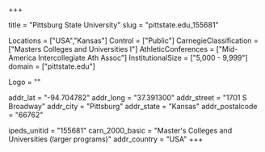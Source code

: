 
+++

title = "Pittsburg State University"
slug = "pittstate.edu_155681"

Locations = ["USA","Kansas"]
Control = ["Public"]
CarnegieClassification = ["Masters Colleges and Universities I"]
AthleticConferences = ["Mid-America Intercollegiate Ath Assoc"]
InstitutionalSize = ["5,000 - 9,999"]
domain = ["pittstate.edu"]

Logo = ""

addr_lat = "-94.704782"
addr_long = "37.391300"
addr_street = "1701 S Broadway"
addr_city = "Pittsburg"
addr_state = "Kansas"
addr_postalcode = "66762"

ipeds_unitid = "155681"
carn_2000_basic = "Master's Colleges and Universities (larger programs)"
addr_country = "USA"
+++
    
